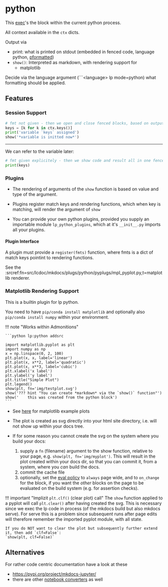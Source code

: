 # python


This [exec](https://docs.python.org/3/library/functions.html)'s the block within the current python process.

All context available in the `ctx` dicts.

Output via 

- print: what is printed on stdout (embedded in fenced code, language python, [pformatted](https://docs.python.org/3/library/pprint.html))
- `show()`: Interpreted as markdown, with rendering support for
    - matplotlib

Decide via the language argument (```&lt;language&gt; lp mode=python) what formatting should be applied.


## Features

### Session Support

```python lp mode=python addsrc new_session=pyexample
# fmt not given - then we open and close fenced blocks, based on output mode (print vs show)
keys = [k for k in ctx.keys()]
print('variable `keys` assigned')
show('*variable is initted now*')
```

-------

We can refer to the variable later:

```python lp mode=python addsrc session=pyexample fmt=mk_console
# fmt given explicitely - then we show code and result all in one fenced block:
print(keys)
```


### Plugins

- The rendering of arguments of the `show` function is based on value and type of the argument.

- Plugins register match keys and rendering functions, which when key is matching, will render the
  argument of `show`

- You can provide your own python plugins, provided you supply an importable module
  `lp_python_plugins`, which at it's `__init__.py` imports all your plugins.


#### Plugin Interface

A plugin must provide a `register(fmts)` function, where fmts is a dict of match keys pointint to
rendering functions.

See the :srcref:fn=src/lcdoc/mkdocs/plugs/python/pyplugs/mpl_pyplot.py,t=matplotlib renderer.


### Matplotlib Rendering Support

This is a builtin plugin for lp python.

You need to have `pip/conda install matplotlib` and optionally also `pip/conda install numpy` within your environment.



!!! note "Works within Admonitions"

    ```python lp:python addsrc

    import matplotlib.pyplot as plt
    import numpy as np
    x = np.linspace(0, 2, 100)
    plt.plot(x, x, label='linear')
    plt.plot(x, x**2, label='quadratic')
    plt.plot(x, x**3, label='cubic')
    plt.xlabel('x label')
    plt.ylabel('y label')
    plt.title("Simple Plot")
    plt.legend()
    show(plt, fn='img/testplot.svg')
    show('??? hint "You can create *markdown* via the `show()` function"')
    show('    this was created from the python block')
    ```

- See [here](https://matplotlib.org/stable/gallery/index.html) for matplotlib example plots
- The plot is created as svg directly into your html site directory, i.e. will not show up within
  your docs tree.
- If for some reason you cannot create the svg on the system where you build your docs:

    1. supply a `fn` (filename) argument to the show function, relative to your page, e.g.
       `show(plt, fn='img/myplot')`. This will result in the plot created within your docs dir, so
       that you can commit it, from a system, where you *can* build the docs.
    1. commit the cache file
    1. optionally, set the [eval policy](../../eval.md) to `always` page wide, and to `on_change` for
       the block, if you want the *other* blocks on the page to be evaluated on the build system
       (e.g. for assertion checks).


!!! important "Implizit `plt.clf()` (clear plot) call"
    The `show` function applied to a pyplot will call `plt.clear()` after having created the svg.
    This is necessary since we exec the lp code in process (of the mkdocs build but also mkdocs
    serve). For serve this is a problem since subsequent runs after page edits
    will therefore remember the imported pyplot module, with all state.

    If you do NOT want to clear the plot but subsequently further extend it, then add `clf=False`:
    `show(plt, clf=False)`


## Alternatives

For rather code centric documentation have a look at these

- https://pypi.org/project/mkdocs-jupyter/
- there are other [notebook converters][1] as well

[1]: https://github.com/mkdocs/mkdocs/wiki/MkDocs-Plugins#navigation--page-building



